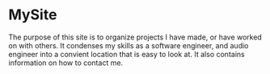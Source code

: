 # MySite
The purpose of this site is to organize projects I have made, or have worked on with others. It condenses my skills as a software engineer, and audio engineer into a convient location that is easy to look at. It also contains information on how to contact me.
